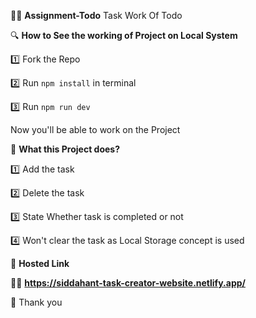 📝🚀 **Assignment-Todo**
Task Work Of Todo

🔍 **How to See the working of Project on Local System**

1️⃣ Fork the Repo


2️⃣ Run `npm install` in terminal


3️⃣ Run `npm run dev`

Now you'll be able to work on the Project 

🎯 **What this Project does?**

1️⃣ Add the task

2️⃣ Delete the task

3️⃣ State Whether task is completed or not

4️⃣ Won't clear the task as Local Storage concept is used

🎯 **Hosted Link**

🚀✅ **https://siddahant-task-creator-website.netlify.app/**
  
🙏 Thank you
